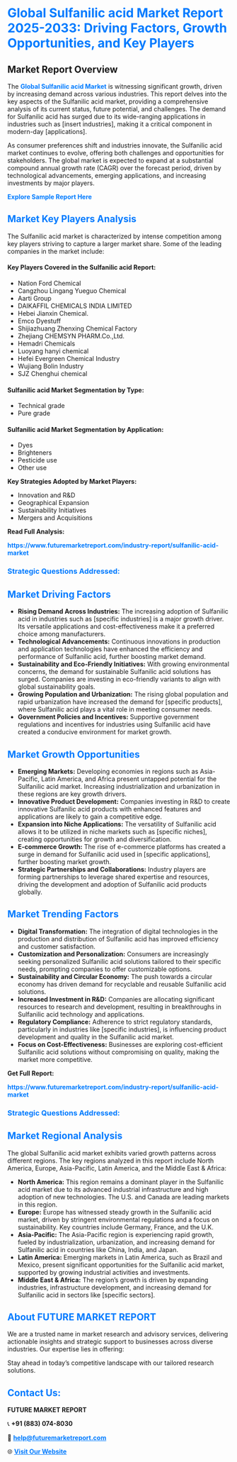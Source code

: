 <h1 style="color: #007BFF;">Global Sulfanilic acid Market Report 2025-2033: Driving Factors, Growth Opportunities, and Key Players</h1>

<section id="overview">
<h2>Market Report Overview</h2>
<p>The <a href="https://www.futuremarketreport.com/industry-report/sulfanilic-acid-market" style="color: #007BFF; text-decoration: none;"><strong>Global Sulfanilic acid Market</strong></a> is witnessing significant growth, driven by increasing demand across various industries. This report delves into the key aspects of the Sulfanilic acid market, providing a comprehensive analysis of its current status, future potential, and challenges. The demand for Sulfanilic acid has surged due to its wide-ranging applications in industries such as [insert industries], making it a critical component in modern-day [applications].</p>
<p>As consumer preferences shift and industries innovate, the Sulfanilic acid market continues to evolve, offering both challenges and opportunities for stakeholders. The global market is expected to expand at a substantial compound annual growth rate (CAGR) over the forecast period, driven by technological advancements, emerging applications, and increasing investments by major players.</p>
</section>

<section id="overview">
<p><a href="https://www.futuremarketreport.com/request-sample/reportId=114914" style="color: #007BFF; text-decoration: none;"><strong>Explore Sample Report Here</strong></a></p>
</section>

<section id="key-players">
<h2 style="color: #007BFF;">Market Key Players Analysis</h2>
<p>The Sulfanilic acid market is characterized by intense competition among key players striving to capture a larger market share. Some of the leading companies in the market include:</p>
<h4>Key Players Covered in the Sulfanilic acid Report:</h4>
<ul><li>Nation Ford Chemical</li><li>Cangzhou Lingang Yueguo Chemical</li><li>Aarti Group</li><li>DAIKAFFIL CHEMICALS INDIA LIMITED</li><li>Hebei Jianxin Chemical.</li><li>Emco Dyestuff</li><li>Shijiazhuang Zhenxing Chemical Factory</li><li>Zhejiang CHEMSYN PHARM.Co.,Ltd.</li><li>Hemadri Chemicals</li><li>Luoyang hanyi chemical</li><li>Hefei Evergreen Chemical Industry</li><li>Wujiang Bolin Industry</li><li>SJZ Chenghui chemical</li></ul>
<h4>Sulfanilic acid Market Segmentation by Type:</h4>
<ul><li>Technical grade</li><li>Pure grade</li></ul>

<h4>Sulfanilic acid Market Segmentation by Application:</h4>
<ul><li>Dyes</li><li>Brighteners</li><li>Pesticide use</li><li>Other use</li></ul>
<p><strong>Key Strategies Adopted by Market Players:</strong></p>
<ul>
<li>Innovation and R&D</li>
<li>Geographical Expansion</li>
<li>Sustainability Initiatives</li>
<li>Mergers and Acquisitions</li>
</ul>
</section>

<section>
<p><strong>Read Full Analysis: </strong></p><a href="https://www.futuremarketreport.com/industry-report/sulfanilic-acid-market" style="color: #007BFF; text-decoration: none;"><strong>https://www.futuremarketreport.com/industry-report/sulfanilic-acid-market</strong></a>
<h3 style="color: #007BFF;">Strategic Questions Addressed:</h3>
</section>

<section id="driving-factors">
<h2 style="color: #007BFF;">Market Driving Factors</h2>
<ul>
<li><strong>Rising Demand Across Industries:</strong> The increasing adoption of Sulfanilic acid in industries such as [specific industries] is a major growth driver. Its versatile applications and cost-effectiveness make it a preferred choice among manufacturers.</li>
<li><strong>Technological Advancements:</strong> Continuous innovations in production and application technologies have enhanced the efficiency and performance of Sulfanilic acid, further boosting market demand.</li>
<li><strong>Sustainability and Eco-Friendly Initiatives:</strong> With growing environmental concerns, the demand for sustainable Sulfanilic acid solutions has surged. Companies are investing in eco-friendly variants to align with global sustainability goals.</li>
<li><strong>Growing Population and Urbanization:</strong> The rising global population and rapid urbanization have increased the demand for [specific products], where Sulfanilic acid plays a vital role in meeting consumer needs.</li>
<li><strong>Government Policies and Incentives:</strong> Supportive government regulations and incentives for industries using Sulfanilic acid have created a conducive environment for market growth.</li>
</ul>
</section>

<section id="growth-opportunities">
<h2 style="color: #007BFF;">Market Growth Opportunities</h2>
<ul>
<li><strong>Emerging Markets:</strong> Developing economies in regions such as Asia-Pacific, Latin America, and Africa present untapped potential for the Sulfanilic acid market. Increasing industrialization and urbanization in these regions are key growth drivers.</li>
<li><strong>Innovative Product Development:</strong> Companies investing in R&D to create innovative Sulfanilic acid products with enhanced features and applications are likely to gain a competitive edge.</li>
<li><strong>Expansion into Niche Applications:</strong> The versatility of Sulfanilic acid allows it to be utilized in niche markets such as [specific niches], creating opportunities for growth and diversification.</li>
<li><strong>E-commerce Growth:</strong> The rise of e-commerce platforms has created a surge in demand for Sulfanilic acid used in [specific applications], further boosting market growth.</li>
<li><strong>Strategic Partnerships and Collaborations:</strong> Industry players are forming partnerships to leverage shared expertise and resources, driving the development and adoption of Sulfanilic acid products globally.</li>
</ul>
</section>

<section id="trending-factors">
<h2 style="color: #007BFF;">Market Trending Factors</h2>
<ul>
<li><strong>Digital Transformation:</strong> The integration of digital technologies in the production and distribution of Sulfanilic acid has improved efficiency and customer satisfaction.</li>
<li><strong>Customization and Personalization:</strong> Consumers are increasingly seeking personalized Sulfanilic acid solutions tailored to their specific needs, prompting companies to offer customizable options.</li>
<li><strong>Sustainability and Circular Economy:</strong> The push towards a circular economy has driven demand for recyclable and reusable Sulfanilic acid solutions.</li>
<li><strong>Increased Investment in R&D:</strong> Companies are allocating significant resources to research and development, resulting in breakthroughs in Sulfanilic acid technology and applications.</li>
<li><strong>Regulatory Compliance:</strong> Adherence to strict regulatory standards, particularly in industries like [specific industries], is influencing product development and quality in the Sulfanilic acid market.</li>
<li><strong>Focus on Cost-Effectiveness:</strong> Businesses are exploring cost-efficient Sulfanilic acid solutions without compromising on quality, making the market more competitive.</li>
</ul>
</section>

<section>
<p><strong>Get Full Report: </strong></p><a href="https://www.futuremarketreport.com/industry-report/sulfanilic-acid-market" style="color: #007BFF; text-decoration: none;"><strong>https://www.futuremarketreport.com/industry-report/sulfanilic-acid-market</strong></a>
<h3 style="color: #007BFF;">Strategic Questions Addressed:</h3>
</section>


<section id="regional-analysis">
<h2 style="color: #007BFF;">Market Regional Analysis</h2>
<p>The global Sulfanilic acid market exhibits varied growth patterns across different regions. The key regions analyzed in this report include North America, Europe, Asia-Pacific, Latin America, and the Middle East & Africa:</p>
<ul>
<li><strong>North America:</strong> This region remains a dominant player in the Sulfanilic acid market due to its advanced industrial infrastructure and high adoption of new technologies. The U.S. and Canada are leading markets in this region.</li>
<li><strong>Europe:</strong> Europe has witnessed steady growth in the Sulfanilic acid market, driven by stringent environmental regulations and a focus on sustainability. Key countries include Germany, France, and the U.K.</li>
<li><strong>Asia-Pacific:</strong> The Asia-Pacific region is experiencing rapid growth, fueled by industrialization, urbanization, and increasing demand for Sulfanilic acid in countries like China, India, and Japan.</li>
<li><strong>Latin America:</strong> Emerging markets in Latin America, such as Brazil and Mexico, present significant opportunities for the Sulfanilic acid market, supported by growing industrial activities and investments.</li>
<li><strong>Middle East & Africa:</strong> The region’s growth is driven by expanding industries, infrastructure development, and increasing demand for Sulfanilic acid in sectors like [specific sectors].</li>
</ul>
</section>

<footer>
<h2 style="color: #007BFF;">About FUTURE MARKET REPORT</h2>
<p>We are a trusted name in market research and advisory services, delivering actionable insights and strategic support to businesses across diverse industries. Our expertise lies in offering:</p>

<p>Stay ahead in today’s competitive landscape with our tailored research solutions.</p>

<h2 style="color: #007BFF;">Contact Us:</h2>
<p><strong>FUTURE MARKET REPORT</strong></p>
<p>📞 <strong>+91 (883) 074-8030</strong></p>
<p>📧 <strong><a href="mailto:help@futuremarketreport.com" style="color: #007BFF;">help@futuremarketreport.com</a></strong></p>
<p>🌐 <strong><a href="https://www.futuremarketreport.com/" style="color: #007BFF;">Visit Our Website</a></strong></p>
</footer>